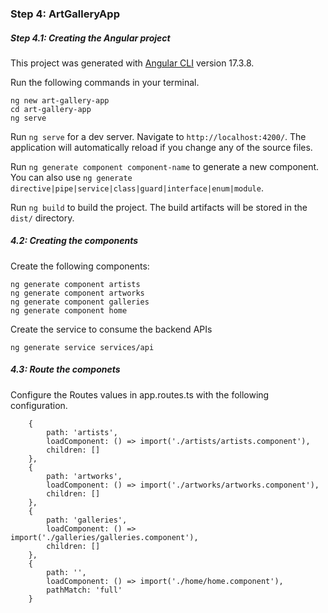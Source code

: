 ### Step 4: ArtGalleryApp

##### Step 4.1: Creating the Angular project

This project was generated with [Angular CLI](https://github.com/angular/angular-cli) version 17.3.8.

Run the following commands in your terminal. 

    ng new art-gallery-app
    cd art-gallery-app
    ng serve

Run `ng serve` for a dev server. Navigate to `http://localhost:4200/`. The application will automatically reload if you change any of the source files.

Run `ng generate component component-name` to generate a new component. You can also use `ng generate directive|pipe|service|class|guard|interface|enum|module`.

Run `ng build` to build the project. The build artifacts will be stored in the `dist/` directory.

##### 4.2: Creating the components 

Create the following components: 

    ng generate component artists
    ng generate component artworks
    ng generate component galleries
    ng generate component home


Create the service to consume the backend APIs
    
    ng generate service services/api

##### 4.3: Route the componets

Configure the Routes values in app.routes.ts with the following configuration. 

        {
            path: 'artists',
            loadComponent: () => import('./artists/artists.component'),
            children: []
        },
        {
            path: 'artworks',
            loadComponent: () => import('./artworks/artworks.component'),
            children: []
        },
        {
            path: 'galleries',
            loadComponent: () => import('./galleries/galleries.component'),
            children: []
        },
        {
            path: '',
            loadComponent: () => import('./home/home.component'),
            pathMatch: 'full'
        }

